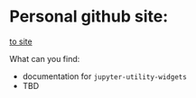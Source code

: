 # Personal github site:

[to site](https://shaielc.github.io/site/)

What can you find:
* documentation for `jupyter-utility-widgets`
* TBD
